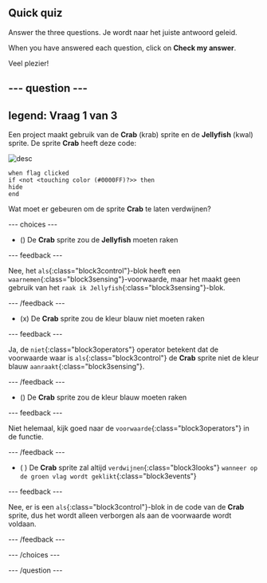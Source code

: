## Quick quiz

Answer the three questions. Je wordt naar het juiste antwoord geleid.

When you have answered each question, click on **Check my answer**.

Veel plezier!

--- question ---
---
legend: Vraag 1 van 3
---

Een project maakt gebruik van de **Crab** (krab) sprite en de **Jellyfish** (kwal) sprite. De sprite **Crab** heeft deze code:

![desc](images/crab-icon.png)

```blocks3
when flag clicked
if <not <touching color (#0000FF)?>> then
hide
end
```

Wat moet er gebeuren om de sprite **Crab** te laten verdwijnen?

--- choices ---

- () De **Crab** sprite zou de **Jellyfish** moeten raken

 --- feedback ---

 Nee, het `als`{:class="block3control"}-blok heeft een `waarnemen`{:class="block3sensing"}-voorwaarde, maar het maakt geen gebruik van het `raak ik Jellyfish`{:class="block3sensing"}-blok.

 --- /feedback ---

- (x) De **Crab** sprite zou de kleur blauw niet moeten raken

 --- feedback ---

Ja, de `niet`{:class="block3operators"} operator betekent dat de voorwaarde waar is `als`{:class="block3control"} de **Crab** sprite niet de kleur blauw `aanraakt`{:class="block3sensing"}.

 --- /feedback ---

- () De **Crab** sprite zou de kleur blauw moeten raken

 --- feedback ---

 Niet helemaal, kijk goed naar de `voorwaarde`{:class="block3operators"} in de functie.

 --- /feedback ---

- ( ) De **Crab** sprite zal altijd `verdwijnen`{:class="block3looks"} `wanneer op de groen vlag wordt geklikt`{:class="block3events"}

 --- feedback ---

 Nee, er is een `als`{:class="block3control"}-blok in de code van de **Crab** sprite, dus het wordt alleen verborgen als aan de voorwaarde wordt voldaan.

 --- /feedback ---

--- /choices ---

--- /question ---
